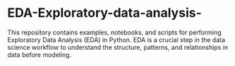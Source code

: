 # EDA-Exploratory-data-analysis-
This repository contains examples, notebooks, and scripts for performing Exploratory Data Analysis (EDA) in Python.   EDA is a crucial step in the data science workflow to understand the structure, patterns, and relationships in data before modeling. 
